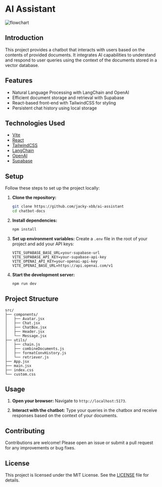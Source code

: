 # AI Assistant

![flowchart](https://raw.githubusercontent.com/jacky-xbb/pics/main/uPic/fIFruC.png)

## Introduction

This project provides a chatbot that interacts with users based on the contents of provided documents. It integrates AI capabilities to understand and respond to user queries using the context of the documents stored in a vector database.

## Features

- Natural Language Processing with LangChain and OpenAI
- Efficient document storage and retrieval with Supabase
- React-based front-end with TailwindCSS for styling
- Persistent chat history using local storage

## Technologies Used

- [Vite](https://vitejs.dev/)
- [React](https://reactjs.org/)
- [TailwindCSS](https://tailwindcss.com/)
- [LangChain](https://langchain.com/)
- [OpenAI](https://openai.com/)
- [Supabase](https://supabase.io/)

## Setup

Follow these steps to set up the project locally:

1. **Clone the repository:**

   ```bash
   git clone https://github.com/jacky-xbb/ai-assistant
   cd chatbot-docs
   ```

2. **Install dependencies:**

   ```bash
   npm install
   ```

3. **Set up environment variables:**
   Create a `.env` file in the root of your project and add your API keys:

   ```plaintext
   VITE_SUPABASE_BASE_URL=your-supabase-url
   VITE_SUPABASE_API_KEY=your-supabase-api-key
   VITE_OPENAI_API_KEY=your-openai-api-key
   VITE_OPENAI_BASE_URL=https://api.openai.com/v1
   ```

4. **Start the development server:**

   ```bash
   npm run dev
   ```

## Project Structure

```
src/
├── components/
│   ├── Avatar.jsx
│   ├── Chat.jsx
│   ├── ChatBox.jsx
│   ├── Header.jsx
│   └── Message.jsx
├── utils/
│   ├── chain.js
│   ├── combineDocuments.js
│   ├── formatConvHistory.js
│   └── retriever.js
├── App.jsx
├── main.jsx
├── index.css
└── custom.css
```

## Usage

1. **Open your browser:**
   Navigate to `http://localhost:5173`.

2. **Interact with the chatbot:**
   Type your queries in the chatbox and receive responses based on the context of your documents.

## Contributing

Contributions are welcome! Please open an issue or submit a pull request for any improvements or bug fixes.

## License

This project is licensed under the MIT License. See the [LICENSE](LICENSE) file for details.

